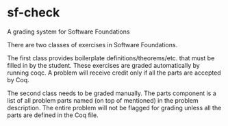 sf-check
========

A grading system for Software Foundations

There are two classes of exercises in Software Foundations.

The first class provides boilerplate definitions/theorems/etc. that must be filled in by the student. 
These exercises are graded automatically by running coqc. A problem will receive credit only if all 
the parts are accepted by Coq.

The second class needs to be graded manually. The parts component is a list of all problem parts named 
(on top of mentioned) in the problem description. The entire problem will not be flagged for grading 
unless all the parts are defined in the Coq file.

